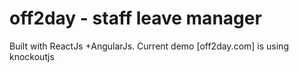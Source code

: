 # off2day - staff leave manager
Built with ReactJs +AngularJs. Current demo [off2day.com] is using knockoutjs

# 
